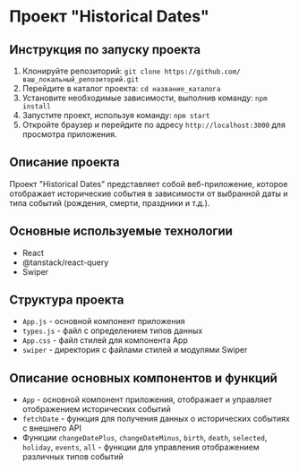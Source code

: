 # Проект "Historical Dates"


## Инструкция по запуску проекта
1. Клонируйте репозиторий: `git clone https://github.com/ваш_локальный_репозиторий.git`
2. Перейдите в каталог проекта: `cd название_каталога`
3. Установите необходимые зависимости, выполнив команду:
   `npm install`
4. Запустите проект, используя команду:
   `npm start`
5. Откройте браузер и перейдите по адресу `http://localhost:3000` для просмотра приложения.

## Описание проекта
Проект "Historical Dates" представляет собой веб-приложение, которое отображает исторические события в зависимости от выбранной даты и типа событий (рождения, смерти, праздники и т.д.).

## Основные используемые технологии
- React
- @tanstack/react-query
- Swiper

## Структура проекта
- `App.js` - основной компонент приложения
- `types.js` - файл с определением типов данных
- `App.css` - файл стилей для компонента App
- `swiper` - директория с файлами стилей и модулями Swiper

## Описание основных компонентов и функций
- `App` - основной компонент приложения, отображает и управляет отображением исторических событий
- `fetchDate` - функция для получения данных о исторических событиях с внешнего API
- Функции `changeDatePlus`, `changeDateMinus`, `birth`, `death`, `selected`, `holiday`, `events`, `all` - функции для управления отображением различных типов событий
